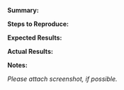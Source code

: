 **Summary:**

**Steps to Reproduce:**

**Expected Results:**

**Actual Results:**

**Notes:**

_Please attach screenshot, if possible._